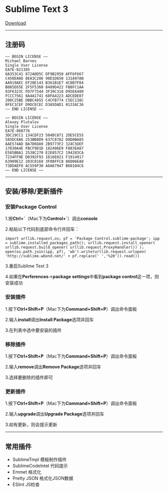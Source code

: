 # Sublime Text 3

[Download](http://www.sublimetext.com/)

***

## 注册码

```
—– BEGIN LICENSE —–
Michael Barnes
Single User License
EA7E-821385
8A353C41 872A0D5C DF9B2950 AFF6F667
C458EA6D 8EA3C286 98D1D650 131A97AB
AA919AEC EF20E143 B361B1E7 4C8B7F04
B085E65E 2F5F5360 8489D422 FB8FC1AA
93F6323C FD7F7544 3F39C318 D95E6480
FCCC7561 8A4A1741 68FA4223 ADCEDE07
200C25BE DBBC4855 C4CFB774 C5EC138C
0FEC1CEF D9DCECEC D3A5DAD1 01316C36
—— END LICENSE ——
```

```
—– BEGIN LICENSE —–
Alexey Plutalov
Single User License
EA7E-860776
3DC19CC1 134CDF23 504DC871 2DE5CE55
585DC8A6 253BB0D9 637C87A2 D8D0BA85
AAE574AD BA7D6DA9 2B9773F2 324C5DEF
17830A4E FBCF9D1D 182406E9 F883EA87
E585BBA1 2538C270 E2E857C2 194283CA
7234FF9E D0392F93 1D16E021 F1914917
63909E12 203C0169 3F08FFC8 86D06EA8
73DDAEF0 AC559F30 A6A67947 B60104C6
—— END LICENSE ——

```
***

## 安装/移除/更新插件

### 安装Package Control

1.按**Ctrl+\`**（Mac下为**Control+\`**）调出**console**

2.粘贴以下代码到底部命令行并回车：

```
import urllib.request,os; pf = 'Package Control.sublime-package'; ipp = sublime.installed_packages_path(); urllib.request.install_opener( urllib.request.build_opener( urllib.request.ProxyHandler()) ); open(os.path.join(ipp, pf), 'wb').write(urllib.request.urlopen( 'http://sublime.wbond.net/' + pf.replace(' ','%20')).read())
```
3.重启Sublime Text 3

4.如果在**Perferences**->**package settings**中看到**package control**这一项，则安装成功

### 安装插件

1.按下**Ctrl+Shift+P**（Mac下为**Command+Shift+P**）调出命令面板

2.输入**install**调出**Install Package**选项并回车

3.在列表中选中要安装的插件

### 移除插件

1.按下**Ctrl+Shift+P**（Mac下为**Command+Shift+P**）调出命令面板

2.输入**remove**调出**Remove Package**选项并回车

3.选择要删除的插件即可



### 更新插件

1.按下**Ctrl+Shift+P**（Mac下为**Command+Shift+P**）调出命令面板

2.输入**upgrade**调出**Upgrade Package**选项并回车

3.如有更新，则会提示更新

***

## 常用插件

* SublimeTmpl 模板制作插件
* SublimeCodeIntel 代码提示
* Emmet 格式化
* Pretty JSON 格式化JSON数据
* ESlint JS检查





